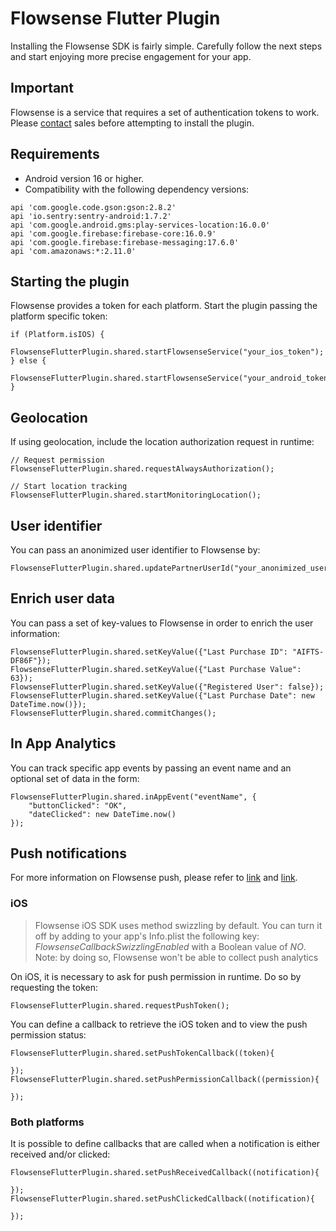 # Flowsense Flutter Plugin

Installing the Flowsense SDK is fairly simple. Carefully follow the next steps and start enjoying more precise engagement for your app.

## Important

Flowsense is a service that requires a set of authentication tokens to work. Please [contact](contato@flowsense.com.br) sales before attempting to install the plugin.

## Requirements

- Android version 16 or higher.
- Compatibility with the following dependency versions:

```
api 'com.google.code.gson:gson:2.8.2'
api 'io.sentry:sentry-android:1.7.2'
api 'com.google.android.gms:play-services-location:16.0.0'
api 'com.google.firebase:firebase-core:16.0.9'
api 'com.google.firebase:firebase-messaging:17.6.0'
api 'com.amazonaws:*:2.11.0'
```

## Starting the plugin

Flowsense provides a token for each platform. Start the plugin passing the platform specific token:

```
if (Platform.isIOS) {
    FlowsenseFlutterPlugin.shared.startFlowsenseService("your_ios_token");
} else {
    FlowsenseFlutterPlugin.shared.startFlowsenseService("your_android_token");
}
```

## Geolocation

If using geolocation, include the location authorization request in runtime:

```
// Request permission
FlowsenseFlutterPlugin.shared.requestAlwaysAuthorization();

// Start location tracking
FlowsenseFlutterPlugin.shared.startMonitoringLocation();
```

## User identifier

You can pass an anonimized user identifier to Flowsense by:

```
FlowsenseFlutterPlugin.shared.updatePartnerUserId("your_anonimized_user_info");
```

## Enrich user data

You can pass a set of key-values to Flowsense in order to enrich the user information:

```
FlowsenseFlutterPlugin.shared.setKeyValue({"Last Purchase ID": "AIFTS-DF86F"});
FlowsenseFlutterPlugin.shared.setKeyValue({"Last Purchase Value": 63});
FlowsenseFlutterPlugin.shared.setKeyValue({"Registered User": false});
FlowsenseFlutterPlugin.shared.setKeyValue({"Last Purchase Date": new DateTime.now()});
FlowsenseFlutterPlugin.shared.commitChanges();
```

## In App Analytics

You can track specific app events by passing an event name and an optional set of data in the form:

```
FlowsenseFlutterPlugin.shared.inAppEvent("eventName", {
    "buttonClicked": "OK",
    "dateClicked": new DateTime.now()
});
```

## Push notifications

For more information on Flowsense push, please refer to [link](https://docs.flowsense.com.br/pt/android/push_notifications/#notificacoes-push) and [link](https://docs.flowsense.com.br/pt/ios/push_notifications/#notificacoes-push).

### iOS

> Flowsense iOS SDK uses method swizzling by default. You can turn it off by adding to your app's Info.plist the following key: *FlowsenseCallbackSwizzlingEnabled* with a Boolean value of *NO*. Note: by doing so, Flowsense won't be able to collect push analytics

On iOS, it is necessary to ask for push permission in runtime. Do so by requesting the token:

```
FlowsenseFlutterPlugin.shared.requestPushToken();
```

You can define a callback to retrieve the iOS token and to view the push permission status:

```
FlowsenseFlutterPlugin.shared.setPushTokenCallback((token){

});
FlowsenseFlutterPlugin.shared.setPushPermissionCallback((permission){

});
```

### Both platforms

It is possible to define callbacks that are called when a notification is either received and/or clicked:

```
FlowsenseFlutterPlugin.shared.setPushReceivedCallback((notification){
    
});
FlowsenseFlutterPlugin.shared.setPushClickedCallback((notification){

});
```
